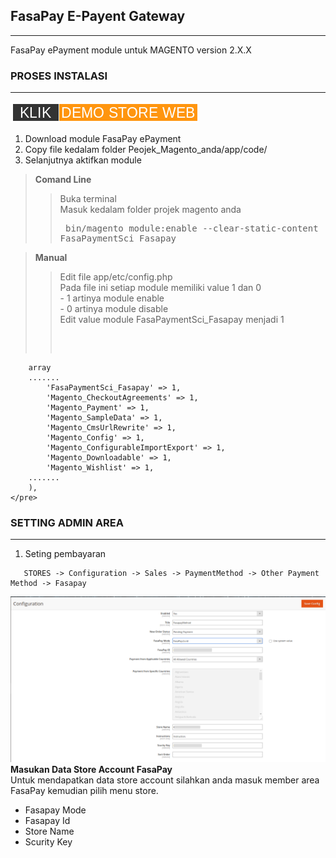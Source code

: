 ## FasaPay E-Payent Gateway
---
FasaPay ePayment module untuk MAGENTO version 2.X.X
### PROSES INSTALASI
---
[![button](/doc/demostore.png)](https://magstore.fasapay.id/)

1. Download module FasaPay ePayment
2. Copy file kedalam folder Peojek_Magento_anda/app/code/
3. Selanjutnya aktifkan module

> **Comand Line**
>> Buka terminal
<br /> Masuk kedalam folder projek magento anda
<br /> <pre>
        bin/magento module:enable --clear-static-content FasaPaymentSci_Fasapay
    </pre>

> **Manual**
>> Edit file app/etc/config.php
<br /> Pada file ini setiap module memiliki value 1 dan 0 
    <br />- 1 artinya module enable
    <br />- 0 artinya module disable
<br /> Edit value module FasaPaymentSci_Fasapay menjadi 1
>> <pre> 
        array 
        .......
            'FasaPaymentSci_Fasapay' => 1,
            'Magento_CheckoutAgreements' => 1,
            'Magento_Payment' => 1,
            'Magento_SampleData' => 1,
            'Magento_CmsUrlRewrite' => 1,
            'Magento_Config' => 1,
            'Magento_ConfigurableImportExport' => 1,
            'Magento_Downloadable' => 1,
            'Magento_Wishlist' => 1,
        .......
        ),
    </pre>
### SETTING ADMIN AREA
  ---
1. Seting pembayaran 
```
   STORES -> Configuration -> Sales -> PaymentMethod -> Other Payment Method -> Fasapay
```
<kbd> <img src="/doc/Screenshot.png" width="700px"/></kbd><br />
**Masukan Data Store Account FasaPay**<br />
Untuk mendapatkan data store account silahkan anda masuk member area FasaPay kemudian pilih menu store.<br />
  + Fasapay Mode
  + Fasapay Id
  + Store Name
  + Scurity Key


